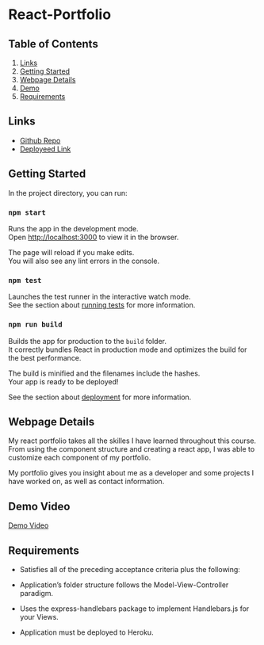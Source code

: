 # React-Portfolio

## Table of Contents
1. [Links](##Links)
2. [Getting Started](##GettingStarted)
3. [Webpage Details](##WebpageDetails)
4. [Demo](##Demo)
5. [Requirements](##Requirements)

## Links
+ [Github Repo](https://github.com/Hbrown16/React-Portfolio)
+ [Deployeed Link](https://radiant-harbor-43503.herokuapp.com/)

## Getting Started

In the project directory, you can run:

### `npm start`

Runs the app in the development mode.\
Open [http://localhost:3000](http://localhost:3000) to view it in the browser.

The page will reload if you make edits.\
You will also see any lint errors in the console.

### `npm test`

Launches the test runner in the interactive watch mode.\
See the section about [running tests](https://facebook.github.io/create-react-app/docs/running-tests) for more information.

### `npm run build`

Builds the app for production to the `build` folder.\
It correctly bundles React in production mode and optimizes the build for the best performance.

The build is minified and the filenames include the hashes.\
Your app is ready to be deployed!

See the section about [deployment](https://facebook.github.io/create-react-app/docs/deployment) for more information.

## Webpage Details

My react portfolio takes all the skilles I have learned throughout this course. From using the component structure and creating a react app, I was able to customize each component of my portfolio.

My portfolio gives you insight about me as a developer and some projects I have worked on, as well as contact information.

## Demo Video

[Demo Video](https://watch.screencastify.com/v/akHFNnP0eaOnjbxIvh1c)

## Requirements

- Satisfies all of the preceding acceptance criteria plus the following:

- Application’s folder structure follows the Model-View-Controller paradigm.

- Uses the express-handlebars package to implement Handlebars.js for your Views.

- Application must be deployed to Heroku.

